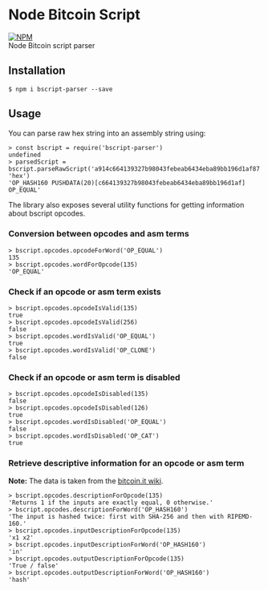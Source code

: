 # Node Bitcoin Script
[![NPM](https://img.shields.io/npm/v/bscript-parser.svg)](https://www.npmjs.org/package/bscript-parser)  
Node Bitcoin script parser

## Installation
```
$ npm i bscript-parser --save
```

## Usage
You can parse raw hex string into an assembly string using:  
```
> const bscript = require('bscript-parser')
undefined
> parsedScript = bscript.parseRawScript('a914c664139327b98043febeab6434eba89bb196d1af87', 'hex')
'OP_HASH160 PUSHDATA(20)[c664139327b98043febeab6434eba89bb196d1af] OP_EQUAL'
```

The library also exposes several utility functions for getting information about bscript opcodes.

### Conversion between opcodes and asm terms
```
> bscript.opcodes.opcodeForWord('OP_EQUAL')
135
> bscript.opcodes.wordForOpcode(135)
'OP_EQUAL'
```

### Check if an opcode or asm term exists
```
> bscript.opcodes.opcodeIsValid(135)
true
> bscript.opcodes.opcodeIsValid(256)
false
> bscript.opcodes.wordIsValid('OP_EQUAL')
true
> bscript.opcodes.wordIsValid('OP_CLONE')
false
```

### Check if an opcode or asm term is disabled
```
> bscript.opcodes.opcodeIsDisabled(135)
false
> bscript.opcodes.opcodeIsDisabled(126)
true
> bscript.opcodes.wordIsDisabled('OP_EQUAL')
false
> bscript.opcodes.wordIsDisabled('OP_CAT')
true
```

### Retrieve descriptive information for an opcode or asm term

**Note:** The data is taken from the [bitcoin.it wiki](https://en.bitcoin.it/wiki/Script).

```
> bscript.opcodes.descriptionForOpcode(135)
'Returns 1 if the inputs are exactly equal, 0 otherwise.'
> bscript.opcodes.descriptionForWord('OP_HASH160')
'The input is hashed twice: first with SHA-256 and then with RIPEMD-160.'
> bscript.opcodes.inputDescriptionForOpcode(135)
'x1 x2'
> bscript.opcodes.inputDescriptionForWord('OP_HASH160')
'in'
> bscript.opcodes.outputDescriptionForOpcode(135)
'True / false'
> bscript.opcodes.outputDescriptionForWord('OP_HASH160')
'hash'
```
